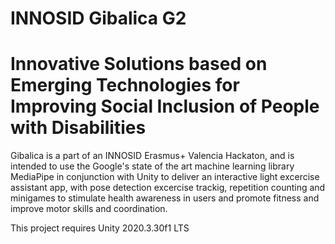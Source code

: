 # INNOSID Gibalica G2
# Innovative Solutions based on Emerging Technologies for Improving Social Inclusion of People with Disabilities

Gibalica is a part of an INNOSID Erasmus+ Valencia Hackaton, and is intended to use the Google's state of the art machine learning library MediaPipe in conjunction with Unity to deliver an interactive light excercise assistant app, with pose detection excercise trackig, repetition counting and minigames to stimulate health awareness in users and promote fitness and improve motor skills and coordination.

This project requires Unity 2020.3.30f1 LTS
